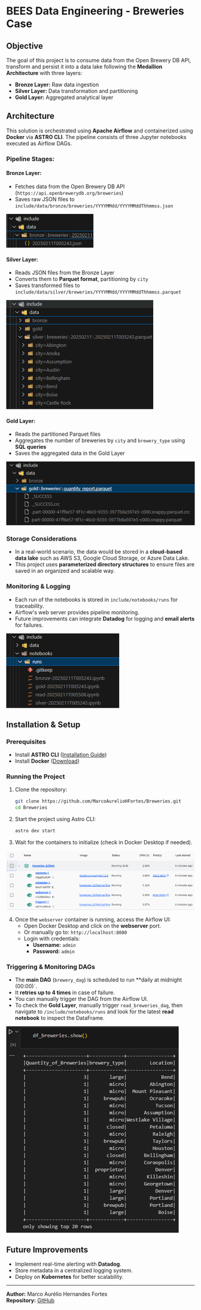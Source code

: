 # BEES Data Engineering - Breweries Case

## Objective
The goal of this project is to consume data from the Open Brewery DB API, transform and persist it into a data lake following the **Medallion Architecture** with three layers:
- **Bronze Layer:** Raw data ingestion
- **Silver Layer:** Data transformation and partitioning
- **Gold Layer:** Aggregated analytical layer

## Architecture
This solution is orchestrated using **Apache Airflow** and containerized using **Docker** via **ASTRO CLI**. The pipeline consists of three Jupyter notebooks executed as Airflow DAGs.

### **Pipeline Stages:**
#### **Bronze Layer:**
- Fetches data from the Open Brewery DB API (`https://api.openbrewerydb.org/breweries`)
- Saves raw JSON files to `include/data/bronze/breweries/YYYYMMdd/YYYYMMddThhmmss.json`

![Bronze File Hierarchy](./doc/images/bronze_file_structure.png)

#### **Silver Layer:**
- Reads JSON files from the Bronze Layer
- Converts them to **Parquet format**, partitioning by `city`
- Saves transformed files to `include/data/silver/breweries/YYYYMMdd/YYYYMMddThhmmss.parquet`

![Silver File Hierarchy](./doc/images/silver_file_structure.png)

#### **Gold Layer:**
- Reads the partitioned Parquet files
- Aggregates the number of breweries by `city` and `brewery_type` using **SQL queries**
- Saves the aggregated data in the Gold Layer

![Gold File Hierarchy](./doc/images/gold_file_structure.png)

### **Storage Considerations**
- In a real-world scenario, the data would be stored in a **cloud-based data lake** such as AWS S3, Google Cloud Storage, or Azure Data Lake.
- This project uses **parameterized directory structures** to ensure files are saved in an organized and scalable way.

### **Monitoring & Logging**
- Each run of the notebooks is stored in `include/notebooks/runs` for traceability.
- Airflow's web server provides pipeline monitoring.
- Future improvements can integrate **Datadog** for logging and **email alerts** for failures.

![Runs Folder Hierarchy](./doc/images/runs_folder_structure.png)

## **Installation & Setup**

### **Prerequisites**
- Install **ASTRO CLI** ([Installation Guide](https://docs.astronomer.io/astro/install-cli))
- Install **Docker** ([Download](https://www.docker.com/get-started/))

### **Running the Project**
1. Clone the repository:
   ```sh
   git clone https://github.com/MarcoAurelioHFortes/Breweries.git
   cd Breweries
   ```
2. Start the project using Astro CLI:
   ```sh
   astro dev start
   ```
3. Wait for the containers to initialize (check in Docker Desktop if needed).

![Docker Containers](./doc/images/docker.png)

4. Once the `webserver` container is running, access the Airflow UI:
   - Open Docker Desktop and click on the **webserver** port.
   - Or manually go to: `http://localhost:8080`
   - Login with credentials:
     - **Username:** `admin`
     - **Password:** `admin`

### **Triggering & Monitoring DAGs**
- The **main DAG** (`brewery_dag`) is scheduled to run **daily at midnight (00:00)`.
- It **retries up to 4 times** in case of failure.
- You can manually trigger the DAG from the Airflow UI.
- To check the **Gold Layer**, manually trigger `read_breweries_dag`, then navigate to `/include/notebooks/runs` and look for the latest **read notebook** to inspect the DataFrame.

![Example Read Notebook](./doc/images/notebook_output.png)

## **Future Improvements**
- Implement real-time alerting with **Datadog**.
- Store metadata in a centralized logging system.
- Deploy on **Kubernetes** for better scalability.

---
**Author:** Marco Aurélio Hernandes Fortes  
**Repository:** [GitHub](https://github.com/MarcoAurelioHFortes/Breweries.git)